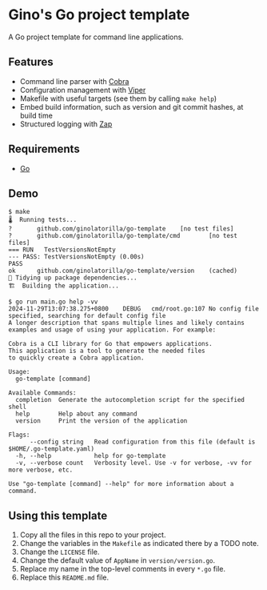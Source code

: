# Gino's Go project template

A Go project template for command line applications.

## Features

- Command line parser with [Cobra](https://cobra.dev)
- Configuration management with [Viper](https://github.com/spf13/viper)
- Makefile with useful targets (see them by calling `make help`)
- Embed build information, such as version and git commit hashes, at build time
- Structured logging with [Zap](https://pkg.go.dev/go.uber.org/zap)

## Requirements

- [Go](https://go.dev/doc/install)

## Demo

```shell
$ make
🌡  Running tests...
?       github.com/ginolatorilla/go-template    [no test files]
?       github.com/ginolatorilla/go-template/cmd        [no test files]
=== RUN   TestVersionsNotEmpty
--- PASS: TestVersionsNotEmpty (0.00s)
PASS
ok      github.com/ginolatorilla/go-template/version    (cached)
🧹 Tidying up package dependencies...
🏗️  Building the application...

$ go run main.go help -vv
2024-11-29T13:07:38.275+0800    DEBUG   cmd/root.go:107 No config file specified, searching for default config file
A longer description that spans multiple lines and likely contains
examples and usage of using your application. For example:

Cobra is a CLI library for Go that empowers applications.
This application is a tool to generate the needed files
to quickly create a Cobra application.

Usage:
  go-template [command]

Available Commands:
  completion  Generate the autocompletion script for the specified shell
  help        Help about any command
  version     Print the version of the application

Flags:
      --config string   Read configuration from this file (default is $HOME/.go-template.yaml)
  -h, --help            help for go-template
  -v, --verbose count   Verbosity level. Use -v for verbose, -vv for more verbose, etc.

Use "go-template [command] --help" for more information about a command.
```

## Using this template

1. Copy all the files in this repo to your project.
2. Change the variables in the `Makefile` as indicated there by a TODO note.
3. Change the `LICENSE` file.
4. Change the default value of `AppName` in `version/version.go`.
5. Replace my name in the top-level comments in every `*.go` file.
6. Replace this `README.md` file.
